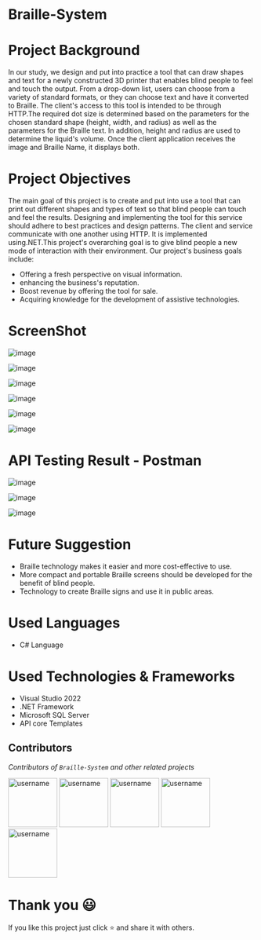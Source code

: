 # Braille-System

# Project Background
In our study, we design and put into practice a tool that can draw shapes and text for a newly constructed 3D printer that enables blind people to feel and touch the output.
From a drop-down list, users can choose from a variety of standard formats, or they can choose text and have it converted to Braille. The client's access to this tool is intended to be through HTTP.The required dot size is determined based on the parameters for the chosen standard shape (height, width, and radius) as well as the parameters for the Braille text. In addition, height and radius are used to determine the liquid's volume. Once the client application receives the image and Braille Name, it displays both.

# Project Objectives
The main goal of this project is to create and put into use a tool that can print out different shapes and types of text so that blind people can touch and feel the results.
Designing and implementing the tool for this service should adhere to best practices and design patterns. The client and service communicate with one another using HTTP. It is implemented using.NET.This project's overarching goal is to give blind people a new mode of interaction with their environment.
Our project's business goals include: 
* Offering a fresh perspective on visual information.
* enhancing the business's reputation.
* Boost revenue by offering the tool for sale.
* Acquiring knowledge for the development of assistive technologies.

# ScreenShot

![image](https://github.com/trsrathnayaka/Braille-System/assets/97075043/c470da6a-e0d4-4405-953b-f5d3214ddeda)

![image](https://github.com/trsrathnayaka/Braille-System/assets/97075043/79dbd9d9-86ef-41fe-ad9b-1a879f6b0152)

![image](https://github.com/trsrathnayaka/Braille-System/assets/97075043/fc1bdc01-a0b9-486e-95ff-b2994d5ff269)

![image](https://github.com/trsrathnayaka/Braille-System/assets/97075043/3eddaf91-826b-474e-93e9-f58f2b73cf13)

![image](https://github.com/trsrathnayaka/Braille-System/assets/97075043/7b1a8c3c-1662-4637-8505-9282d1183de7)

![image](https://github.com/trsrathnayaka/Braille-System/assets/97075043/ed5871ea-2a51-445d-801d-03cebd3f5779)


# API Testing Result - Postman

![image](https://github.com/trsrathnayaka/Braille-System/assets/97075043/8b383087-8b82-4391-8d5a-6dbfa6141e94)

![image](https://github.com/trsrathnayaka/Braille-System/assets/97075043/b8eb904c-c01b-48de-974c-2d7ba25383ce)

![image](https://github.com/trsrathnayaka/Braille-System/assets/97075043/ff8362db-d667-4dc3-9aa2-6c2845793b1e)


# Future Suggestion

* Braille technology makes it easier and more cost-effective to use.
* More compact and portable Braille screens should be developed for the benefit of blind people.
* Technology to create Braille signs and use it in public areas.

# Used Languages
* C# Language

# Used Technologies & Frameworks
* Visual Studio 2022
* .NET Framework
* Microsoft SQL Server
* API core Templates

## Contributors
*Contributors of `Braille-System` and other related projects*
  
<img src="https://avatars.githubusercontent.com/u/97075043?v=4" alt="username" width="100">  
<img src="https://avatars.githubusercontent.com/u/79258226?v=4" alt="username" width="100">   
<img src="https://avatars.githubusercontent.com/u/87930614?v=4" alt="username" width="100">  
<img src="https://avatars.githubusercontent.com/u/99089122?v=4" alt="username" width="100">  
<img src="https://avatars.githubusercontent.com/u/96585093?v=4" alt="username" width="100">

# Thank you 😃

If you like this project just click ⭐ and share it with others.



